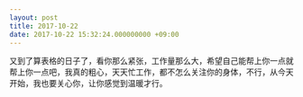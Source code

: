 ```yaml
---
layout: post
title: 2017-10-22
date: 2017-10-22 15:32:24.000000000 +09:00
---
```


又到了算表格的日子了，看你那么紧张，工作量那么大，希望自己能帮上你一点就帮上你一点吧，我真的粗心，天天忙工作，都不怎么关注你的身体，不行，从今天开始，我也要关心你，让你感觉到温暖才行。
